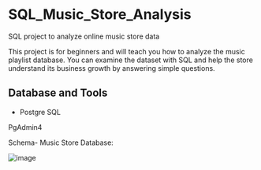 # SQL_Music_Store_Analysis
SQL project to analyze online music store data

This project is for beginners and will teach you how to analyze the music playlist database. You can examine the dataset with SQL and help the store understand its business growth by answering simple questions.

## Database and Tools

* Postgre SQL

PgAdmin4


Schema- Music Store Database:

![image](https://github.com/KiranKokateGitHub/SQL_Music_Store_Analysis/assets/138654368/b71956de-1aff-4508-8015-b63954f5bb7f)

